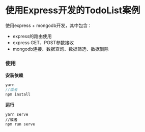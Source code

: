 # 使用Express开发的TodoList案例

使用express + mongodb开发，其中包含：

* express的路由使用
* express GET、POST参数接收
* mongodb连接、数据查询、数据筛选、数据删除

### 使用

**安装依赖**
```javascript
yarn
//或者
npm install
```

**运行**
```javascirpt
yarn serve
//或者
npm run serve
```
